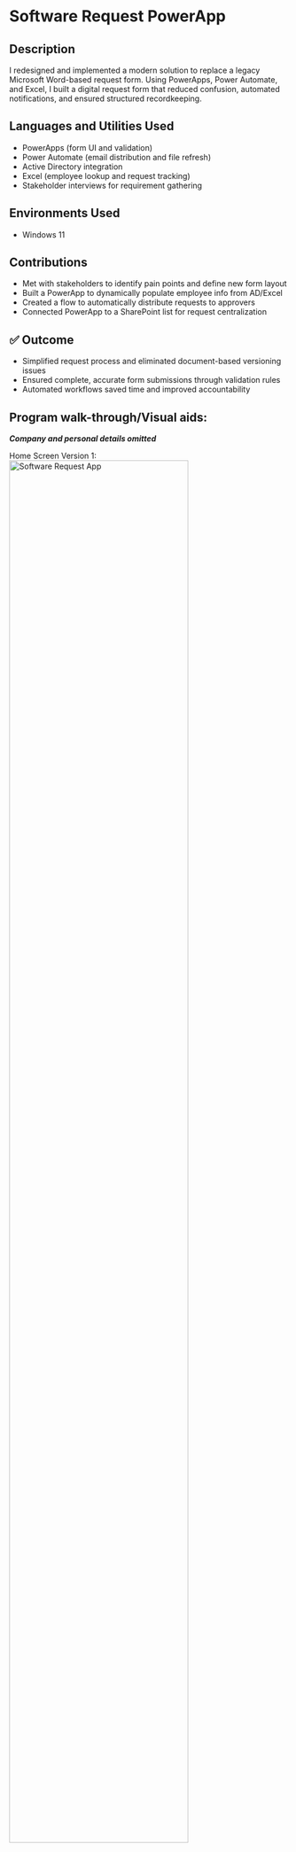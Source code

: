 <h1>Software Request PowerApp</h1>

<!--
 ### [YouTube Demonstration](https://youtu.be/7eJexJVCqJo)
 -->

<h2>Description</h2>
I redesigned and implemented a modern solution to replace a legacy Microsoft Word-based request form. Using PowerApps, Power Automate, and Excel, I built a digital request form that reduced confusion, automated notifications, and ensured structured recordkeeping.
<br />

<h2>Languages and Utilities Used</h2>

- PowerApps (form UI and validation)
- Power Automate (email distribution and file refresh)
- Active Directory integration
- Excel (employee lookup and request tracking)
- Stakeholder interviews for requirement gathering

<h2>Environments Used </h2>

- Windows 11

<h2>Contributions </h2>

- Met with stakeholders to identify pain points and define new form layout
- Built a PowerApp to dynamically populate employee info from AD/Excel
- Created a flow to automatically distribute requests to approvers
- Connected PowerApp to a SharePoint list for request centralization

<h2>✅ Outcome</h2>

- Simplified request process and eliminated document-based versioning issues
- Ensured complete, accurate form submissions through validation rules
- Automated workflows saved time and improved accountability

<h2>Program walk-through/Visual aids:</h2>
<i><b>Company and personal details omitted</b></i>
<p align="left">
Home Screen Version 1: <br/>
<img src="https://imgur.com/2EiKrq3.png" height="80%" width="80%" alt="Software Request App"/>
<br />
<br />
Home Screen Version 2:  <br/>
<img src="https://imgur.com/IpWIN7L.png" height="80%" width="80%" alt="Software Request App"/>
<br />
<br />
Employee details page with Active Directory autofill enabled: <br/>
<img src="https://imgur.com/aS4yaYu.png" height="80%" width="80%" alt="Software Request App"/>
<br />
<br />
Software Submission Screen Version 1:  <br/>
<img src="https://imgur.com/I7v8gjM.png" height="80%" width="80%" alt="Software Request App"/>
<br />
<br />
Software Submission Screen Version 2:  <br/>
<img src="https://imgur.com/FPxhJ3L.png" height="80%" width="80%" alt="Software Request App"/>
<br />
<br />
Power Automate Flow Runs After Submission and Enables Approval Process:  <br/>
<img src="https://imgur.com/2JIdZgt.png" height="40%" width="40%" alt="Software Request App Flow"/>
<br />
<br />
PDF Example Form Output:  <br/>
<img src="https://imgur.com/xLODSxK.png" height="50%" width="50%" alt="Software Request App PDF"/>
<br />
</p>


<h3>Confidentiality Note</h3>
<i>All employee names and request details are masked or replaced with sample data.</i>
